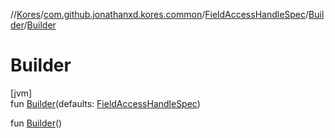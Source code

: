 //[Kores](../../../../index.md)/[com.github.jonathanxd.kores.common](../../index.md)/[FieldAccessHandleSpec](../index.md)/[Builder](index.md)/[Builder](-builder.md)

# Builder

[jvm]\
fun [Builder](-builder.md)(defaults: [FieldAccessHandleSpec](../index.md))

fun [Builder](-builder.md)()
